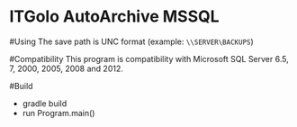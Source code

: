 # ITGolo AutoArchive MSSQL

#Using
The save path is UNC format (example: ```\\SERVER\BACKUPS```)

#Compatibility
This program is compatibility with Microsoft SQL Server 6.5, 7, 2000, 2005, 2008 and 2012.

#Build
- gradle build
- run Program.main()